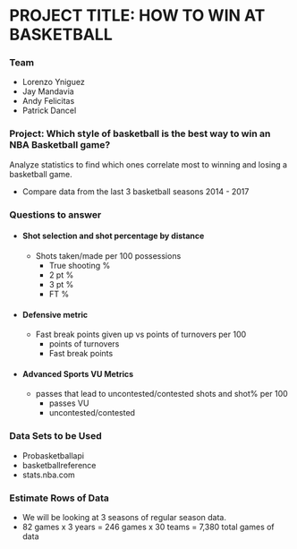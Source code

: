 
# PROJECT TITLE: HOW TO WIN AT BASKETBALL

### Team
* Lorenzo Yniguez
* Jay Mandavia
* Andy Felicitas
* Patrick Dancel

### Project: Which style of basketball is the best way to win an NBA Basketball game?
Analyze statistics to find which ones correlate most to winning and losing a basketball game.
* Compare data from the last 3 basketball seasons 2014 - 2017

### Questions to answer
* #### Shot selection and shot percentage by distance
    * Shots taken/made per 100 possessions
        * True shooting %
        * 2 pt %
        * 3 pt %
        * FT %


* #### Defensive metric 
    * Fast break points given up vs points of turnovers per 100
        * points of turnovers
        * Fast break points

* #### Advanced Sports VU Metrics
    * passes that lead to uncontested/contested shots and shot% per 100
        * passes VU
        * uncontested/contested


### Data Sets to be Used
* Probasketballapi
* basketballreference
* stats.nba.com


### Estimate Rows of Data
* We will be looking at 3 seasons of regular season data. 
* 82 games x 3 years = 246 games x 30 teams = 7,380 total games of data

